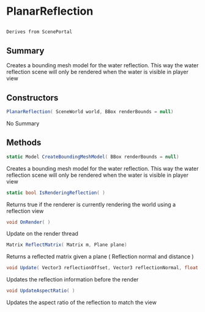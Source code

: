 # PlanarReflection

## 
```c#
Derives from ScenePortal
```

## Summary

Creates a bounding mesh model for the water reflection.
This way the water reflection scene will only be rendered when the water is visible in player view
## Constructors

```c#
PlanarReflection( SceneWorld world, BBox renderBounds = null) 
```
No Summary
## Methods

```c#
static Model CreateBoundingMeshModel( BBox renderBounds = null) 
```
Creates a bounding mesh model for the water reflection.
This way the water reflection scene will only be rendered when the water is visible in player view
```c#
static bool IsRenderingReflection( ) 
```
Returns true if the renderer is currently rendering the world using a reflection view
```c#
void OnRender( ) 
```
Update on the render thread
```c#
Matrix ReflectMatrix( Matrix m, Plane plane) 
```
Returns a reflected matrix given a plane ( Reflection normal and distance )
```c#
void Update( Vector3 reflectionOffset, Vector3 reflectionNormal, float clipPlaneOffset = 0) 
```
Updates the reflection information before the render
```c#
void UpdateAspectRatio( ) 
```
Updates the aspect ratio of the reflection to match the view
